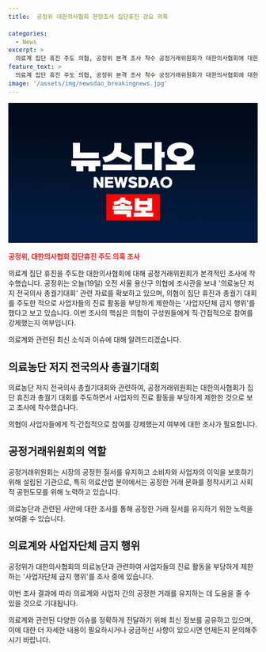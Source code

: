 ```yaml
---
title:  공정위 대한의사협회 현장조사 집단휴진 강요 의혹

categories:
  - News
excerpt: >
  의료계 집단 휴진 주도 의협, 공정위 본격 조사 착수 공정거래위원회가 대한의사협회에 대한 본격적인 조사에 착수했습니다. 의협이 집단 휴진과 총궐기 대회를 주도하여 구성 사업자의 진료 활동을 부당하게 제한하는 사업자단체 금지 행위를 했다고 보고 있으며, 법 위반 여부를 확인 중입니다. 공정위는 의협이 구성원들에게 직·간접적으로 참여를 강제한 여부를 핵심으로 삼고 조사를 진행하고 있습니다. #공정위 #대한의사협회 #집단휴진
feature_text: >
  의료계 집단 휴진 주도 의협, 공정위 본격 조사 착수 공정거래위원회가 대한의사협회에 대한 본격적인 조사에 착수했습니다. 의협이 집단 휴진과 총궐기 대회를 주도하여 구성 사업자의 진료 활동을 부당하게 제한하는 사업자단체 금지 행위를 했다고 보고 있으며, 법 위반 여부를 확인 중입니다. 공정위는 의협이 구성원들에게 직·간접적으로 참여를 강제한 여부를 핵심으로 삼고 조사를 진행하고 있습니다. #공정위 #대한의사협회 #집단휴진
image: '/assets/img/newsdao_breakingnews.jpg'
---
```


<p><img src="/assets/img/newsdao_breakingnews.jpg" alt="firstkoreanews 속보" /></p>

<p><b><span style="color: #ee2323;">공정위, 대한의사협회 집단휴진 주도 의혹 조사</span></b></p>

<p>의료계 집단 휴진을 주도한 대한의사협회에 대해 공정거래위원회가 본격적인 조사에 착수했습니다. 공정위는 오늘(19일) 오전 서울 용산구 의협에 조사관을 보내 '의료농단 저지 전국의사 총궐기대회' 관련 자료를 확보하고 있으며, 의협이 집단 휴진과 총궐기 대회를 주도한 적으로 사업자들의 진료 활동을 부당하게 제한하는 '사업자단체 금지 행위'를 했다고 보고 있습니다. 이번 조사의 핵심은 의협이 구성원들에게 직·간접적으로 참여를 강제했는지 여부입니다. </p>

<p>의료계와 관련된 최신 소식과 이슈에 대해 알려드리겠습니다. </p>

<h2 data-ke-size="size26">의료농단 저지 전국의사 총궐기대회</h2>

<p>의료농단 저지 전국의사 총궐기대회와 관련하여, 공정거래위원회는 대한의사협회가 집단 휴진과 총궐기 대회를 주도하면서 사업자의 진료 활동을 부당하게 제한한 것으로 보고 조사에 착수했습니다. </p>

<p>의협이 사업자들에게 직·간접적으로 참여를 강제했는지 여부에 대한 조사가 필요합니다.</p>

<h2 data-ke-size="size26">공정거래위원회의 역할</h2>

<p>공정거래위원회는 시장의 공정한 질서를 유지하고 소비자와 사업자의 이익을 보호하기 위해 설립된 기관으로, 특히 의료산업 분야에서는 공정한 거래 문화를 정착시키고 사회적 공헌도모를 위해 노력하고 있습니다.</p>

<p>의료농단과 관련된 사안에 대한 조사를 통해 공정한 거래 질서를 유지하기 위한 노력을 보여줄 수 있습니다.</p>

<h2 data-ke-size="size26">의료계와 사업자단체 금지 행위</h2>

<p>공정위가 대한의사협회의 의료농단과 관련하여 사업자들의 진료 활동을 부당하게 제한하는 '사업자단체 금지 행위'를 조사 중에 있습니다.</p>

<p>이번 조사 결과에 따라 의료계와 사업자 간의 공정한 거래를 유지하는 데 도움을 줄 수 있을 것으로 기대됩니다.</p>

<p>의료계와 관련된 다양한 이슈를 정확하게 전달하기 위해 최신 정보를 공유하고 있으며, 이에 대한 더 자세한 내용이 필요하시거나 궁금하신 사항이 있으시면 언제든지 문의해주시기 바랍니다.</p>

